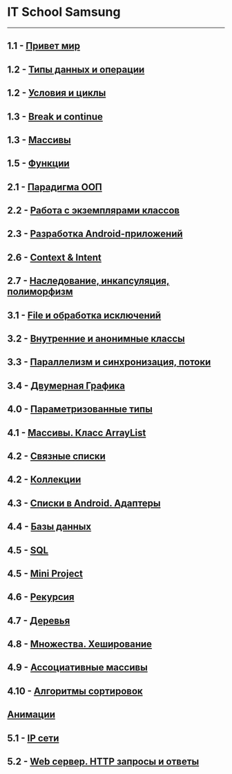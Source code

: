 # IT School Samsung
---
1.1 - [Привет мир](https://docs.google.com/presentation/d/1FetiBt7sjFJpVboqF-Y9uno1KXK_YYjMp4P6BYVq2MM/edit?usp=sharing)
---
1.2 - [Типы данных и операции](https://docs.google.com/presentation/d/1R1ABiAvsilrUjb6qotIdKuvoUtONM71Wb32LtNyGq5g/edit?usp=sharing)
---
1.2 - [Условия и циклы](https://docs.google.com/presentation/d/1G3peIAIKWxd0lPsTX1Gg92sKM9bWOUm88WA7lHsUO9w/edit?usp=sharing)
---
1.3 - [Break и continue](https://docs.google.com/presentation/d/1iOcZBNvxppMnyjSwUZAj7bqavk_OX1570pMBwwhtYKo/edit?usp=sharing)
---
1.3 - [Массивы](https://docs.google.com/presentation/d/1gO8lxUpm3JfCdyTrS1q44bHXhlM2bmvWr4AQEqCXTfI/edit?usp=sharing)
---
1.5 - [Функции](https://docs.google.com/presentation/d/1wFLkaj20S6ofaswXi-eoJ8DWoo7Wpyfl7RJqIqr5FHU/edit?usp=sharing)
---
2.1 - [Парадигма ООП](https://docs.google.com/presentation/d/1FPj_2GpvfSY8AdF3XJd5I2cn1aFLTv4kO45jE_ldRQs/edit?usp=sharing)
---
2.2 - [Работа с экземплярами классов](https://docs.google.com/presentation/d/1p0ewcZuGPzcfaomfK4167tj7NRqv9DOw5LNVih7EuUE/edit?usp=sharing)
---
2.3 - [Разработка Android-приложений](https://docs.google.com/presentation/d/1EYlOFAWfyhrLkpbtnScV_vBo1M-vKrcUozz7DMZ2Ew8/edit?usp=sharing)
---
2.6 - [Context & Intent](https://docs.google.com/presentation/d/1TKE4izChkP_euy9i5UAa9ziQ34gWQXEOK7cjIReC_BA/edit?usp=sharing)
---
2.7 - [Наследование, инкапсуляция, полиморфизм](https://docs.google.com/presentation/d/1ZGAXb2GoH4Li5siJBjy8oR75UWMoRI2K43XEaM7Enkg/edit?usp=sharing)
---
3.1 - [File и обработка исключений](https://docs.google.com/presentation/d/1QwPecdAPDhPGa-jsjF2Y12OtJi6t8LfSl5QJ4wDwO2s/edit?usp=sharing)
---
3.2 - [Внутренние и анонимные классы](https://docs.google.com/presentation/d/1zGVzNflkgyEeX0FSi4MAYZUhhMfMUlOT8JMUHCylYkE/edit?usp=sharing)
---
3.3 -  [Параллелизм и синхронизация, потоки](https://docs.google.com/presentation/d/1-0cal4jI1qcD9-2BfiB6_qQj7axk9kn-W_aGmOmLApo/edit?usp=sharing)
---
3.4 - [Двумерная Графика](https://docs.google.com/presentation/d/1KESOden2F3vytsr5cVFspb-x7uozShbGdsxW9OZGBlI/edit?usp=sharing)
---
4.0 - [Параметризованные типы](https://docs.google.com/presentation/d/1TrAT5Rab1z4YyWX0q99mOndqsZdmCY3RQSU-I1iD4ow/edit?usp=sharing)
---
4.1 - [Массивы. Класс ArrayList](https://docs.google.com/presentation/d/1CkYwZDN-1r9vjy6IyeLK4vaDGer-OgKQpAmhN98Hp1E/edit?usp=sharing)
---
4.2 - [Связные списки](https://docs.google.com/presentation/d/1k9cqG4T-3MZ_rIreScQSSGvkXMG0-lMoywPjlnCw0ko/edit?usp=sharing)
---
4.2 - [Коллекции](https://docs.google.com/presentation/d/1rBfIL5TSMfh_UvZsVMRR4bIgouUUAFo8r8RuT8CncHM/edit?usp=sharing)
---
4.3 - [Списки в Android. Адаптеры](https://docs.google.com/presentation/d/1xpe7DhTWLvLS2abTxAoBFauJFDmVPufF5Kk8hjwqPOU/edit?usp=sharing)
---
4.4 - [Базы данных](https://docs.google.com/presentation/d/1m2xnR3Hhe2MZ4pDPIXCIAl1pZ_4a3d5tayaj-TzkOVw/edit?usp=sharing)
---
4.5 - [SQL](https://docs.google.com/presentation/d/1sGruJxqMagn46pVd2owwuMcMNc0H64gUGn7005v5Y4w/edit?usp=sharing)
---
4.5 - [Mini Project](https://docs.google.com/presentation/d/1BZalgIOXAPeSFo7ma9MRr0MHQeVFPrqpyFLcyMqPONE/edit?usp=sharing)
---
4.6 - [Рекурсия](https://docs.google.com/presentation/d/1WYSQbv13-_PDcXPh2uh2rJtHSLGoWt2aSfXVpxKucL8/edit?usp=sharing)
---
4.7 - [Деревья](https://docs.google.com/presentation/d/1NQZFF-bRnpwoZ5qOPEWckcGKkBqIjRjX8AfAksIo3zo/edit?usp=sharing)
---
4.8 - [Множества. Хеширование](https://docs.google.com/presentation/d/1KarerjUTYq7yLf_DTAORnGExg2A3IbRCmXbV6TlZeM4/edit?usp=sharing)
---
4.9 - [Ассоциативные массивы](https://docs.google.com/presentation/d/1Iq3mD9bn-HPVd-13Aj3g60-xxEQYAkf-nwtNWJ4Jgdk/edit?usp=sharing)
---
4.10 - [Алгоритмы сортировок](https://docs.google.com/presentation/d/1Jmf3yEia-VDudTOqs8FGtpmhlUJ8_GTBmxQYM7ExcF8/edit?usp=sharing)
---
[Анимации](https://docs.google.com/presentation/d/16PfbPcftsFZGAnMLUFhUIrnRHkO4OiknW8_z14vRdzg/edit?usp=sharing)
---
5.1 - [IP сети](https://docs.google.com/presentation/d/1qUeCUt3Xq1PCnIefN-ZXCXsKRtWDfqls4TLF2pu6Frs/edit?usp=sharing)
---
5.2 - [Web сервер. HTTP запросы и ответы](https://docs.google.com/presentation/d/1D0RzRktfAssA8iHIYydpgQTwARS2z3iFHt4AzCko9wA/edit?usp=sharing)
---